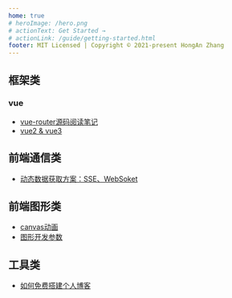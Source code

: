 ```yaml
---
home: true
# heroImage: /hero.png
# actionText: Get Started →
# actionLink: /guide/getting-started.html
footer: MIT Licensed | Copyright © 2021-present HongAn Zhang
---
```


## 框架类
### vue
* [vue-router源码阅读笔记](./web/vue/vue-router/README.md)
* [vue2 & vue3](./web/vue/vue/功能点.md)


## 前端通信类
* [动态数据获取方案：SSE、WebSoket](./web/webSocket/动态数据获取方案：SSE、WebSoket.md)
  
<!-- 
## python
* [给老妹整理的python笔记一](./web/python/给老妹整理的python笔记一.md) -->

## 前端图形类
* [canvas动画](./web/canvas/canvas动画.md)
* [图形开发参数](./web/canvas/图形开发参数.md)


 ## 工具类
<!-- * [mockjs](./web/tools/mockjs/mockjs.md) -->
* [如何免费搭建个人博客](./web/blog/如何免费搭建个人博客.md)

